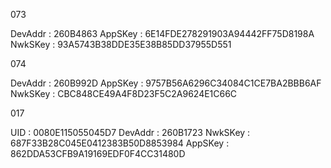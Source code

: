 073

DevAddr  : 260B4863
AppSKey  : 6E14FDE278291903A94442FF75D8198A
NwkSKey  : 93A5743B38DDE35E38B85DD37955D551



074

DevAddr  : 260B992D
AppSKey  : 9757B56A6296C34084C1CE7BA2BBB6AF
NwkSKey  : CBC848CE49A4F8D23F5C2A9624E1C66C


017

UID      : 0080E115055045D7
DevAddr  : 260B1723
NwkSKey  : 687F33B28C045E0412383B50D8853984
AppSKey  : 862DDA53CFB9A19169EDF0F4CC31480D